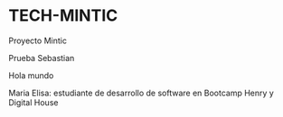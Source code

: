 # TECH-MINTIC
Proyecto Mintic

Prueba Sebastian

Hola mundo

Maria Elisa: estudiante de desarrollo de software en Bootcamp Henry y Digital House

